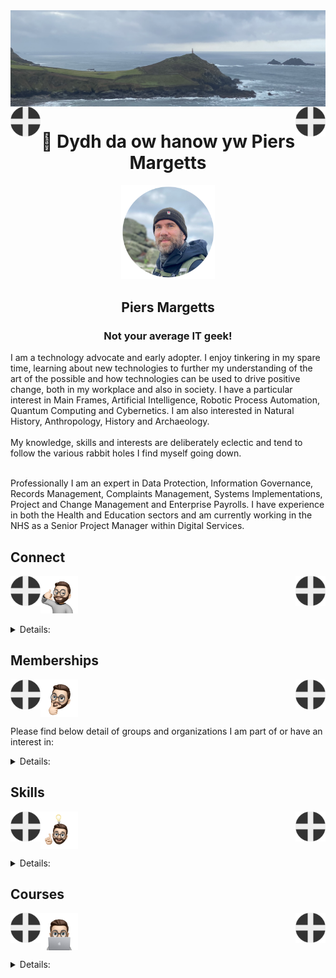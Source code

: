 <img align="center" src="/images/image.jpeg">
<img align="left" src="/images/Flag - St Piran.svg" width="48"><img align="right" src="/images/Flag - St Piran.svg" width="48"> <h1 align="center">👋 Dydh da ow hanow yw Piers Margetts</h1> 
<p align="center">
<img src="/images/PM Circle.png" width="150"></p>
<h2 align="center">Piers Margetts<br>
<h3 align="center">Not your average IT geek!</h3>        
I am a technology advocate and early adopter. I enjoy tinkering in my spare time, learning about new technologies to further my understanding of the art of the possible and how technologies can be used to drive positive change, both in my workplace and also in society. I have a particular interest in Main Frames, Artificial Intelligence, Robotic Process Automation, Quantum Computing and Cybernetics. I am also interested in Natural History, Anthropology, History and Archaeology.  <br><br>
My knowledge, skills and interests are deliberately eclectic and tend to follow the various rabbit holes I find myself going down. <br><br>

Professionally I am an expert in Data Protection, Information Governance, Records Management, Complaints Management, Systems Implementations, Project and Change Management and Enterprise Payrolls. I have experience in both the Health and Education sectors and am currently working in the NHS as a Senior Project Manager within Digital Services.

</p>


## Connect
<img align="left" src="/images/Flag - St Piran.svg" width="48"><img align="right" src="/images/Flag - St Piran.svg" width="48"> <img height="60" src="/images/connect-sticker.png">

<details>

<summary>Details:</summary>

</details>

## Memberships
<img align="left" src="/images/Flag - St Piran.svg" width="48"><img align="right" src="/images/Flag - St Piran.svg" width="48"> <img height="60" align="center" src="/images/thoughtful-sticker.png">

Please find below detail of groups and organizations I am part of or have an interest in:
<details>

<summary>Details:</summary>

[Royal Society of Arts](https://www.thersa.org/) (RSA)
<br>
[Royal Institution](https://www.rigb.org/) (Ri)
<br>
[Royal Society of Literature](https://rsliterature.org/) (RSL)
<br>
[Institute of Continuing Professional Development](https://www.cpdinstitute.org/) (iCPD)
<br>
[British Computer Society]( https://www.bcs.org/) (BCS)
<br>
[International Db2 Users Group](https://www.idug.org/home) (IDUG)
<br>
[Human Creator Alliance](https://humancreatoralliance.org/) (HCA)
<br>
[Cybernetics Society](https://cybsoc.org/)(CybS)
<br>
[Rexx Language Association](https://www.rexxla.org/) (RexxLA)
</details>

## Skills
<img align="left" src="/images/Flag - St Piran.svg" width="48"><img align="right" src="/images/Flag - St Piran.svg" width="48"> <img height="60" align="center" src="/images/ideas-sticker.png">

<details>

<summary>Details:</summary>

</details>


## Courses
<img align="left" src="/images/Flag - St Piran.svg" width="48"><img align="right" src="/images/Flag - St Piran.svg" width="48">
<img height="60" align="center" src="/images/skills-sticker.png">

<details>

<summary>Details:</summary>
<br>

### Coursera
To view my Coursera profile and acheivements please click [here](https://www.coursera.org/learner/piers-margetts)
<br>

### OpenLearn
To view my Open University OpenLearn profile and acheivements please click [here](https://www.open.edu/openlearn/profiles/zv599976)
<br>

### Credly Badges
To see all my Credly badges please click [here](https://www.credly.com/users/piers-margetts/badges)
<br>
<br>
My most recent badges:
<br>
<br>
<!--START_SECTION:badges-->
[![IMS Physical Organization of Databases](https://images.credly.com/size/110x110/images/4a2b285f-db0d-49cc-b241-746f9f2c874e/IMS_20Physical_20Organization_20of_20Databases.png)](http://www.credly.com/badges/bc21689a-d4f7-40e4-b4bb-01025f511f54 "IMS Physical Organization of Databases")
[![Liberty Developer Essentials](https://images.credly.com/size/110x110/images/a3d67ea4-2423-485f-abf0-8f08b194a3c3/IBM_20Liberty_20Developer_20Essentials.png)](http://www.credly.com/badges/4588c26e-e82d-4e6a-b620-f8c1239ceced "Liberty Developer Essentials")
[![Summer Security Foundations](https://images.credly.com/size/110x110/images/bf27c60d-7c33-4d5f-9296-f5f52986eb94/image.png)](http://www.credly.com/badges/637a5a05-dc63-443d-b63c-861fdeedaa0c "Summer Security Foundations")
[![Generative AI Essentials for Software Developers](https://images.credly.com/size/110x110/images/afaacd18-d4a9-48af-b54c-846615756ec7/image.png)](http://www.credly.com/badges/63b93a50-f5bf-4294-84c0-fa4ee601455a "Generative AI Essentials for Software Developers")
[![Monitoring and Platform APIs for IBM Cloud Pak for Data V4.7](https://images.credly.com/size/110x110/images/c5b135e9-14b7-4522-b944-9f4897d451d9/Monitoring_20and_20Platform_20APIS_20for_20Cld_20Pak_20for_20Data_20V4_207.png)](http://www.credly.com/badges/a1e585eb-c28f-45d9-abf6-7052e971b998 "Monitoring and Platform APIs for IBM Cloud Pak for Data V4.7")
[![LFS146: Introduction to Cilium](https://images.credly.com/size/110x110/images/59d1eb1c-1451-4e3f-8a25-c16f2db85c30/image.png)](http://www.credly.com/badges/a5effefe-1091-4b5f-9314-1bf8f632034b "LFS146: Introduction to Cilium")
[![LFC192: Generating a Software Bill of Materials](https://images.credly.com/size/110x110/images/770f5c35-e098-4727-9a63-91ff276547bd/image.png)](http://www.credly.com/badges/e1f9fcec-a1ea-41e4-a8bd-d94f347d88ed "LFC192: Generating a Software Bill of Materials")
[![LFW111: Introduction to Node.js](https://images.credly.com/size/110x110/images/a37f999e-5db3-4dcc-9ca9-a1863271e351/image.png)](http://www.credly.com/badges/af888959-8cf3-4ad1-b38c-76a91363f942 "LFW111: Introduction to Node.js")
[![LFS178: Getting Started with Self-Sovereign Identity](https://images.credly.com/size/110x110/images/853c048c-251e-4714-8627-8f3351b3e3bb/image.png)](http://www.credly.com/badges/7b3888c9-8618-4653-926a-acb3a0c56a43 "LFS178: Getting Started with Self-Sovereign Identity")
[![LFS116: PyTorch and Deep Learning for Decision Makers](https://images.credly.com/size/110x110/images/9c91ea96-fd98-490c-a108-840951888462/image.png)](http://www.credly.com/badges/74bbdf64-c15e-4ecb-aa2f-378035565ce5 "LFS116: PyTorch and Deep Learning for Decision Makers")
[![LFS151: Introduction to Cloud Infrastructure Technologies](https://images.credly.com/size/110x110/images/eb2e256d-e6ae-4173-be1b-7cee5e8c35ac/image.png)](http://www.credly.com/badges/7bb42ed9-eb76-4961-959b-6efd162ef44e "LFS151: Introduction to Cloud Infrastructure Technologies")
[![LFS158: Introduction to Kubernetes](https://images.credly.com/size/110x110/images/9fb38928-c145-4952-9bab-7cb81082ff4f/image.png)](http://www.credly.com/badges/2f5f91f8-9f8e-46ee-a13e-1b1c65ec32f4 "LFS158: Introduction to Kubernetes")
[![LFS162: Introduction to DevOps and Site Reliability Engineering](https://images.credly.com/size/110x110/images/f7cec857-af48-48b2-897a-ff98e446d6e1/image.png)](http://www.credly.com/badges/4273ad48-96e0-4918-bf3b-69d4a3464266 "LFS162: Introduction to DevOps and Site Reliability Engineering")
[![LFS157: Introduction to Serverless on Kubernetes](https://images.credly.com/size/110x110/images/83d41482-6766-4eed-bcb1-00d8757cd223/image.png)](http://www.credly.com/badges/b8d06c05-3f7e-4270-b689-ed8ef768f7c4 "LFS157: Introduction to Serverless on Kubernetes")
[![LFS170: Blockchain - Understanding Its Uses and Implications](https://images.credly.com/size/110x110/images/9b830e76-ef7d-4ccd-b557-b663fb1f01ef/image.png)](http://www.credly.com/badges/ab07b2f7-cb77-4195-838d-b480de095723 "LFS170: Blockchain - Understanding Its Uses and Implications")
[![LFS167: Introduction to Jenkins](https://images.credly.com/size/110x110/images/02151fc3-7e8b-47aa-8140-6b51da847e50/image.png)](http://www.credly.com/badges/ff7c8ee9-4d6a-4e7f-a741-6bafbf47f728 "LFS167: Introduction to Jenkins")
[![LFS182: Securing Your Software Supply Chain with Sigstore](https://images.credly.com/size/110x110/images/c0b90428-aaf4-47d0-be5e-48d45a1f36e5/image.png)](http://www.credly.com/badges/ccd2ec4b-3c08-4748-be97-faf86f0dca4b "LFS182: Securing Your Software Supply Chain with Sigstore")
[![LFS183: Introduction to Zero Trust](https://images.credly.com/size/110x110/images/8947acd8-1686-4de1-9dcf-853bd6fd25c4/image.png)](http://www.credly.com/badges/096a7220-b08e-41f0-b8d9-9ad5285a4893 "LFS183: Introduction to Zero Trust")
[![LFS180: Introduction to DevSecOps for Managers](https://images.credly.com/size/110x110/images/8bbc00ad-a72c-4af3-b87f-6c7c9a8ce247/image.png)](http://www.credly.com/badges/31e16d73-cd4e-4f92-a6e5-dc26d66f6231 "LFS180: Introduction to DevSecOps for Managers")
[![LFS142: Introduction to Backstage - Developer Portals Made Easy](https://images.credly.com/size/110x110/images/52ffd9c7-6128-4f21-8b70-b046041b3ad3/image.png)](http://www.credly.com/badges/b4fc9db8-6c79-4527-be69-2942977ee8fe "LFS142: Introduction to Backstage - Developer Portals Made Easy")
[![LFS101: Introduction to Linux](https://images.credly.com/size/110x110/images/754ed721-2c6b-42d3-a245-506bedb1b386/image.png)](http://www.credly.com/badges/4bafe91a-6b3d-46c2-bffc-c8c0441133ac "LFS101: Introduction to Linux")
[![LFS112: Ethics in AI and Data Science](https://images.credly.com/size/110x110/images/e4906c39-7598-4f5a-a5be-a69caf2777fd/image.png)](http://www.credly.com/badges/b424361d-b97a-4ce3-979a-3a601908f801 "LFS112: Ethics in AI and Data Science")
[![LFD133: Introduction to WebAssembly](https://images.credly.com/size/110x110/images/486c12d3-d1d8-4b70-b9f5-94b139e84e0c/image.png)](http://www.credly.com/badges/b84de620-58ee-4287-aee6-697d5628873e "LFD133: Introduction to WebAssembly")
[![LFS166: Introduction to Magma - Cloud Native Wireless Networking](https://images.credly.com/size/110x110/images/d8b3d643-806d-4a55-a8d2-f055858f2909/image.png)](http://www.credly.com/badges/f19c90ab-ac27-48d3-a870-6afa1563545f "LFS166: Introduction to Magma - Cloud Native Wireless Networking")
[![LFS171: Introduction to Hyperledger Blockchain Technologies](https://images.credly.com/size/110x110/images/afe551c9-dbdf-45fd-96b6-e156ebb0da13/image.png)](http://www.credly.com/badges/5b15b6f5-43e6-48db-a129-6ed562d2b891 "LFS171: Introduction to Hyperledger Blockchain Technologies")
[![LFS179: Introduction to Nephio](https://images.credly.com/size/110x110/images/8b9b1e84-8e0a-4022-bf4c-6adb94dc0ab2/image.png)](http://www.credly.com/badges/8b050cc7-8842-4e8a-97f7-3f55ed89b748 "LFS179: Introduction to Nephio")
[![LFC114: Remote Work at Scale](https://images.credly.com/size/110x110/images/56676de9-77b1-4a19-ae16-9c90eccf9672/image.png)](http://www.credly.com/badges/5d4d0e80-7fbd-4532-8944-184526ba9a65 "LFC114: Remote Work at Scale")
[![LFEL1005: Security Self-Assessments for Open Source Projects](https://images.credly.com/size/110x110/images/3bc0cdbc-cba4-4f6e-b14d-0d9a0b0203d1/image.png)](http://www.credly.com/badges/6f7a97a4-7907-4ac9-a6a1-168ca35fb2ad "LFEL1005: Security Self-Assessments for Open Source Projects")
[![LFD110: Introduction to RISC-V](https://images.credly.com/size/110x110/images/872b6122-fa88-4436-9ee6-e6567dad88e9/image.png)](http://www.credly.com/badges/79d0bce3-3ae3-48b5-a7ad-4b6d2e8502b8 "LFD110: Introduction to RISC-V")
[![LFS118: Ethical Principles for Conversational AI](https://images.credly.com/size/110x110/images/b8325773-2933-49b4-917b-9d1c6a03f9f2/image.png)](http://www.credly.com/badges/3e023f66-121e-4deb-9a71-19dee9c2cc0e "LFS118: Ethical Principles for Conversational AI")
[![LFS144: Introduction to Istio](https://images.credly.com/size/110x110/images/3f0a02f5-d72b-4e90-bcf9-e86e4a938456/image.png)](http://www.credly.com/badges/61e617a1-7472-4a8d-8f6a-34327bf77904 "LFS144: Introduction to Istio")
[![LFEL1014: Scaling Cloud Native Applications with KEDA](https://images.credly.com/size/110x110/images/ca60f290-ab82-476a-8ea0-af2bef5ca7ca/image.png)](http://www.credly.com/badges/20f10c7f-44f6-44bf-a781-341e8c91e5d1 "LFEL1014: Scaling Cloud Native Applications with KEDA")
[![LFC120: Leading High-Performance Working Group Meetings](https://images.credly.com/size/110x110/images/08199f3b-6acb-4155-b64c-3804e6d04bdb/image.png)](http://www.credly.com/badges/047cf9fb-f9ce-4c31-9d94-73b7fdffb581 "LFC120: Leading High-Performance Working Group Meetings")
[![LFEL1011: OpenAPI Fundamentals](https://images.credly.com/size/110x110/images/310767de-989a-45b8-a902-b8a09835a4db/image.png)](http://www.credly.com/badges/1aa96715-b2fa-4e37-841f-e1903cb50c77 "LFEL1011: OpenAPI Fundamentals")
[![LFS147: Introduction to AI/ML Toolkits with Kubeflow](https://images.credly.com/size/110x110/images/f5da57c6-29ad-4b68-870c-ae4dfb4beb67/image.png)](http://www.credly.com/badges/777c00b5-f3a2-478d-872a-a83f500bc369 "LFS147: Introduction to AI/ML Toolkits with Kubeflow")
[![IBM Quantum Challenge 2024 Achievement](https://images.credly.com/size/110x110/images/d03ec9e1-7965-4d39-9df0-00538089f86b/IBM_20Quantum_20Challenge_202024_20Achievement.png)](http://www.credly.com/badges/3ac9e1df-946f-47c2-b906-64c10e889444 "IBM Quantum Challenge 2024 Achievement")
[![IBM watsonx Orchestrate Build an AI Assistant](https://images.credly.com/size/110x110/images/a1b07849-ed53-47ca-84a1-f6ba0f1da1f9/Ibm_20watsonx_20Orchestrate_20Build_20an_20AI_20Assistant.png)](http://www.credly.com/badges/e103d6c9-d455-4715-a3e6-56ed00d3a0e2 "IBM watsonx Orchestrate Build an AI Assistant")
[![Foundations of AI Security](https://images.credly.com/size/110x110/images/fc7a7fc0-856d-48db-804f-ea33d158daf0/image.png)](http://www.credly.com/badges/8a70aa47-4784-4942-ba45-684722b3af15 "Foundations of AI Security")
[![Software Developer Career Guide and Interview Preparation](https://images.credly.com/size/110x110/images/8647d8b6-2e29-4a88-bfb8-d5ba41ab5716/image.png)](http://www.credly.com/badges/8df953c0-1aaf-4247-99a0-7fff434631c0 "Software Developer Career Guide and Interview Preparation")
[![Introduction to Agile Development and Scrum](https://images.credly.com/size/110x110/images/61733424-430b-4496-bd3c-cb0c7b9dcd67/image.png)](http://www.credly.com/badges/92a32df0-1b7b-407b-bec6-18dbac3356bb "Introduction to Agile Development and Scrum")
[![Generative AI for Software Developers Specialization](https://images.credly.com/size/110x110/images/e41c77a7-4668-44e4-a196-008235304a3d/image.png)](http://www.credly.com/badges/02a42116-65b7-4f59-b5eb-68b929aab37c "Generative AI for Software Developers Specialization")
[![Data Engineering Essentials](https://images.credly.com/size/110x110/images/c0b439e5-79d5-498e-abc9-2b71cdf08c34/image.png)](http://www.credly.com/badges/d14d2560-686d-4c7e-84f8-2a6c5182937d "Data Engineering Essentials")
[![Data Analytics Essentials](https://images.credly.com/size/110x110/images/42f7ca3c-6eb3-47d2-a7f3-3b1093ea1b35/image.png)](http://www.credly.com/badges/75324391-8293-46ba-b161-75b8035af025 "Data Analytics Essentials")
[![Generative AI for Data Engineering](https://images.credly.com/size/110x110/images/573a830a-6495-47e4-878e-b8bbf495a1b3/Coursera_20Generative_20AI_20for_20Data_20Engineering.png)](http://www.credly.com/badges/e4e09128-80dc-49e8-a56c-822ce2de703e "Generative AI for Data Engineering")
[![Tools for Data Science V2](https://images.credly.com/size/110x110/images/1447954e-9923-4703-a647-eac80e5f0682/image.png)](http://www.credly.com/badges/6e606e83-4b7e-4fed-837f-8c19420ae0f5 "Tools for Data Science V2")
[![Introduction to Cybersecurity Careers](https://images.credly.com/size/110x110/images/a33f51fa-d8f8-4d3d-9dff-464396e7da92/image.png)](http://www.credly.com/badges/cdcfe095-cf9e-4d5d-8e42-0d22ac5ee624 "Introduction to Cybersecurity Careers")
[![Statistics Essentials Using Excel](https://images.credly.com/size/110x110/images/a0868d65-5df0-4524-9689-59c67e6a1dde/image.png)](http://www.credly.com/badges/26cd9e1c-048e-488e-a63b-a08a5dd21305 "Statistics Essentials Using Excel")
[![Excel Essentials for Data Analytics](https://images.credly.com/size/110x110/images/7a675db1-5cbd-4872-b16f-beae148bfbad/image.png)](http://www.credly.com/badges/5ff14031-f54b-440c-90db-ddd7cdb6be71 "Excel Essentials for Data Analytics")
<!--END_SECTION:badges-->
</details>
